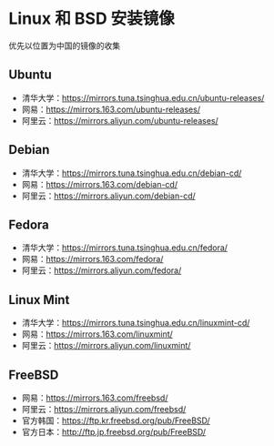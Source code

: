 # Linux 和 BSD 安装镜像

优先以位置为中国的镜像的收集

## Ubuntu

- 清华大学：https://mirrors.tuna.tsinghua.edu.cn/ubuntu-releases/
- 网易：https://mirrors.163.com/ubuntu-releases/
- 阿里云：https://mirrors.aliyun.com/ubuntu-releases/

## Debian

- 清华大学：https://mirrors.tuna.tsinghua.edu.cn/debian-cd/
- 网易：https://mirrors.163.com/debian-cd/
- 阿里云：https://mirrors.aliyun.com/debian-cd/

## Fedora

- 清华大学：https://mirrors.tuna.tsinghua.edu.cn/fedora/
- 网易：https://mirrors.163.com/fedora/
- 阿里云：https://mirrors.aliyun.com/fedora/

## Linux Mint

- 清华大学：https://mirrors.tuna.tsinghua.edu.cn/linuxmint-cd/
- 网易：https://mirrors.163.com/linuxmint/
- 阿里云：https://mirrors.aliyun.com/linuxmint/

## FreeBSD

- 网易：https://mirrors.163.com/freebsd/
- 阿里云：https://mirrors.aliyun.com/freebsd/
- 官方韩国：https://ftp.kr.freebsd.org/pub/FreeBSD/
- 官方日本：http://ftp.jp.freebsd.org/pub/FreeBSD/
